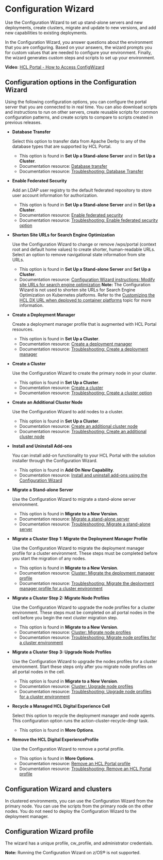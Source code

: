 # Configuration Wizard

Use the Configuration Wizard to set up stand-alone servers and new deployments, create clusters, migrate and update to new versions, and add new capabilities to existing deployments.

In the Configuration Wizard, you answer questions about the environment that you are configuring. Based on your answers, the wizard prompts you for custom values that are needed to configure your environment. Finally, the wizard generates custom steps and scripts to set up your environment.

**Video**: [HCL Portal - How to Access ConfigWizard](https://www.youtube.com/watch?v=YAEO78T7coM&feature=youtu.be)

## Configuration options in the Configuration Wizard

Using the following configuration options, you can configure the portal server that you are connected to in real time. You can also download scripts and instructions to run on other servers, create reusable scripts for common configuration patterns, and create scripts to compare to scripts created in previous releases.

-   **Database Transfer**

    Select this option to transfer data from Apache Derby to any of the database types that are supported by HCL Portal.

    -   This option is found in **Set Up a Stand-alone Server** and in **Set Up a Cluster**.
    -   Documentation resource: [Database transfer](cw_db_transfer.md#)
    -   Documentation resource: [Troubleshooting: Database Transfer](../trouble/cw_dbtransfer_trouble.md#)
-   **Enable Federated Security**

    Add an LDAP user registry to the default federated repository to store user account information for authorization.

    -   This option is found in **Set Up a Stand-alone Server** and in **Set Up a Cluster**.
    -   Documentation resource: [Enable federated security](cw_ldap.md#)
    -   Documentation resource: [Troubleshooting: Enable federated security option](../trouble/cw_ldap.md#)
-   **Shorten Site URLs for Search Engine Optimization**

    Use the Configuration Wizard to change or remove /wps/portal \(context root and default home values\) to create shorter, human-readable URLs. Select an option to remove navigational state information from site URLs.

    -   This option is found in **Set Up a Stand-alone Server** and **Set Up a Cluster**.
    -   Documentation resource: [Configuration Wizard instructions: Modify site URLs for search engine optimization](cw_shorten_url_seo.md)
    **Note:** The Configuration Wizard is not used to shorten site URLs for Search Engine Optimization on Kubernetes platforms. Refer to the [Customizing the HCL DX URL when deployed to container platforms](../containerization/t_customize_dx_url.md) topic for more information.

-   **Create a Deployment Manager**

    Create a deployment manager profile that is augmented with HCL Portal resources.

    -   This option is found in **Set Up a Cluster**.
    -   Documentation resource: [Create a deployment manager](cw_dmgr_profile.md#)
    -   Documentation resource: [Troubleshooting: Create a deployment manager](../trouble/cw_create_dmgr.md#)
-   **Create a Cluster**

    Use the Configuration Wizard to create the primary node in your cluster.

    -   This option is found in **Set Up a Cluster**.
    -   Documentation resource: [Create a cluster](cw_create_cluster.md#)
    -   Documentation resource: [Troubleshooting: Create a cluster option](../trouble/cw_create_cluster.md#)
-   **Create an Additional Cluster Node**

    Use the Configuration Wizard to add nodes to a cluster.

    -   This option is found in **Set Up a Cluster**.
    -   Documentation resource: [Create an additional cluster node](cw_add_node.md#)
    -   Documentation resource: [Troubleshooting: Create an additional cluster node](../trouble/cw_create_addnode.md#)
-   **Install and Uninstall Add-ons**

    You can install add-on functionality to your HCL Portal with the solution installer through the Configuration Wizard.

    -   This option is found in **Add On New Capability**.
    -   Documentation resource: [Install and uninstall add-ons using the Configuration Wizard](../install/inst_cw_addons.md#)
-   **Migrate a Stand-alone Server**

    Use the Configuration Wizard to migrate a stand-alone server environment.

    -   This option is found in **Migrate to a New Version**.
    -   Documentation resource: [Migrate a stand-alone server](cw_migrate_stand_alone.md#)
    -   Documentation resource: [Troubleshooting: Migrate a stand-alone server](../trouble/cw_migrate_standalone.md#)
-   **Migrate a Cluster Step 1: Migrate the Deployment Manager Profile**

    Use the Configuration Wizard to migrate the deployment manager profile for a cluster environment. These steps must be completed before you start the migration of any nodes.

    -   This option is found in **Migrate to a New Version**.
    -   Documentation resource: [Cluster: Migrate the deployment manager profile](cw_migrate_cluster_1.md#)
    -   Documentation resource: [Troubleshooting: Migrate the deployment manager profile for a cluster environment](../trouble/cw_migrate_cluster1.md#)
-   **Migrate a Cluster Step 2: Migrate Node Profiles**

    Use the Configuration Wizard to upgrade the node profiles for a cluster environment. These steps must be completed on all portal nodes in the cell before you begin the next cluster migration step.

    -   This option is found in **Migrate to a New Version**.
    -   Documentation resource: [Cluster: Migrate node profiles](cw_migrate_cluster_2.md#)
    -   Documentation resource: [Troubleshooting: Migrate node profiles for a cluster environment](../trouble/cw_migrate_cluster2.md#)
-   **Migrate a Cluster Step 3: Upgrade Node Profiles**

    Use the Configuration Wizard to upgrade the nodes profiles for a cluster environment. Start these steps only after you migrate node profiles on all portal nodes in the cell.

    -   This option is found in **Migrate to a New Version**.
    -   Documentation resource: [Cluster: Upgrade node profiles](cw_migrate_cluster_3.md#)
    -   Documentation resource: [Troubleshooting: Upgrade node profiles for a cluster environment](../trouble/cw_migrate_cluster3.md#)
-   **Recycle a Managed HCL Digital Experience Cell**

    Select this option to recycle the deployment manager and node agents. This configuration option runs the action-cluster-recycle-dmgr task.

    -   This option is found in **More Options**.
-   **Remove the HCL Digital ExperienceProfile**

    Use the Configuration Wizard to remove a portal profile.

    -   This option is found in **More Options**.
    -   Documentation resource: [Remove an HCL Portal profile](cw_remove_profile.md#)
    -   Documentation resource: [Troubleshooting: Remove an HCL Portal profile](../trouble/cw_removeprofile.md#)

## Configuration Wizard and clusters

In clustered environments, you can use the Configuration Wizard from the primary node. You can use the scripts from the primary node on the other nodes. You do not need to deploy the Configuration Wizard to the deployment manager.

## Configuration Wizard profile

The wizard has a unique profile, cw\_profile, and administrator credentials.

**Note:** Running the Configuration Wizard on z/OS® is not supported.

